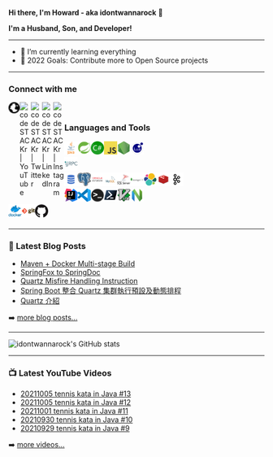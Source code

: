 **Hi there, I'm Howard - aka idontwannarock** 👋

**I'm a Husband, Son, and Developer!**

---

- 🌱 I’m currently learning everything
- 🥅 2022 Goals: Contribute more to Open Source projects

---

### Connect with me

[<img align="left" alt="Howard Tech Blog" width="22px" src="https://raw.githubusercontent.com/iconic/open-iconic/master/svg/globe.svg" />][website]
[<img align="left" alt="codeSTACKr | YouTube" width="22px" src="https://cdn.jsdelivr.net/npm/simple-icons@v3/icons/youtube.svg" />][youtube]
[<img align="left" alt="codeSTACKr | Twitter" width="22px" src="https://cdn.jsdelivr.net/npm/simple-icons@v3/icons/twitter.svg" />][twitter]
[<img align="left" alt="codeSTACKr | LinkedIn" width="22px" src="https://cdn.jsdelivr.net/npm/simple-icons@v3/icons/linkedin.svg" />][linkedin]
[<img align="left" alt="codeSTACKr | Instagram" width="22px" src="https://cdn.jsdelivr.net/npm/simple-icons@v3/icons/instagram.svg" />][instagram]

<br/>

### Languages and Tools

[<img align="left" alt="Java" width="26px" src="https://raw.githubusercontent.com/github/explore/5b3600551e122a3277c2c5368af2ad5725ffa9a1/topics/java/java.png" />](https://raw.githubusercontent.com/github/explore/5b3600551e122a3277c2c5368af2ad5725ffa9a1/topics/java/java.png)
[<img align="left" alt="Spring Boot" width="26px" src="https://raw.githubusercontent.com/github/explore/80688e429a7d4ef2fca1e82350fe8e3517d3494d/topics/spring-boot/spring-boot.png" />](https://raw.githubusercontent.com/github/explore/80688e429a7d4ef2fca1e82350fe8e3517d3494d/topics/spring-boot/spring-boot.png)
[<img align="left" alt="C#" width="26px" src="https://raw.githubusercontent.com/github/explore/80688e429a7d4ef2fca1e82350fe8e3517d3494d/topics/csharp/csharp.png" />](https://raw.githubusercontent.com/github/explore/80688e429a7d4ef2fca1e82350fe8e3517d3494d/topics/csharp/csharp.png)
[<img align="left" alt="JavaScript" width="26px" src="https://raw.githubusercontent.com/github/explore/80688e429a7d4ef2fca1e82350fe8e3517d3494d/topics/javascript/javascript.png" />](https://raw.githubusercontent.com/github/explore/80688e429a7d4ef2fca1e82350fe8e3517d3494d/topics/javascript/javascript.png)
[<img align="left" alt="Node.js" width="26px" src="https://raw.githubusercontent.com/github/explore/80688e429a7d4ef2fca1e82350fe8e3517d3494d/topics/nodejs/nodejs.png" />](https://raw.githubusercontent.com/github/explore/80688e429a7d4ef2fca1e82350fe8e3517d3494d/topics/nodejs/nodejs.png)
[<img align="left" alt="Lua" width="26px" src="https://raw.githubusercontent.com/github/explore/80688e429a7d4ef2fca1e82350fe8e3517d3494d/topics/lua/lua.png" />](https://raw.githubusercontent.com/github/explore/80688e429a7d4ef2fca1e82350fe8e3517d3494d/topics/lua/lua.png)

<br/>

[<img align="left" alt="gRPC" width="26px" src="https://raw.githubusercontent.com/github/explore/3fd951e49a8e2af94627092d80c236c00df95ae3/topics/grpc/grpc.png" />](https://raw.githubusercontent.com/github/explore/3fd951e49a8e2af94627092d80c236c00df95ae3/topics/grpc/grpc.png)

<br/>

[<img align="left" alt="SQL" width="26px" src="https://raw.githubusercontent.com/github/explore/80688e429a7d4ef2fca1e82350fe8e3517d3494d/topics/sql/sql.png" />](https://raw.githubusercontent.com/github/explore/80688e429a7d4ef2fca1e82350fe8e3517d3494d/topics/sql/sql.png)
[<img align="left" alt="PostgreSQL" width="26px" src="https://raw.githubusercontent.com/github/explore/80688e429a7d4ef2fca1e82350fe8e3517d3494d/topics/postgresql/postgresql.png" />](https://raw.githubusercontent.com/github/explore/80688e429a7d4ef2fca1e82350fe8e3517d3494d/topics/postgresql/postgresql.png)
[<img align="left" alt="Oracle" width="26px" src="https://raw.githubusercontent.com/github/explore/902a8a38f1e277eb27d2a10ab95a3d524a6ea22f/topics/oracle-database/oracle-database.png" />](https://raw.githubusercontent.com/github/explore/902a8a38f1e277eb27d2a10ab95a3d524a6ea22f/topics/oracle-database/oracle-database.png)
[<img align="left" alt="MySQL" width="26px" src="https://raw.githubusercontent.com/github/explore/80688e429a7d4ef2fca1e82350fe8e3517d3494d/topics/mysql/mysql.png" />](https://raw.githubusercontent.com/github/explore/80688e429a7d4ef2fca1e82350fe8e3517d3494d/topics/mysql/mysql.png)
[<img align="left" alt="SQL Server" width="26px" src="https://raw.githubusercontent.com/github/explore/96943574ba0c0340ba6ea1e6f768e9abe43e34e1/topics/sql-server/sql-server.png" />](https://raw.githubusercontent.com/github/explore/96943574ba0c0340ba6ea1e6f768e9abe43e34e1/topics/sql-server/sql-server.png)
[<img align="left" alt="MongoDB" width="26px" src="https://raw.githubusercontent.com/github/explore/80688e429a7d4ef2fca1e82350fe8e3517d3494d/topics/mongodb/mongodb.png" />](https://raw.githubusercontent.com/github/explore/80688e429a7d4ef2fca1e82350fe8e3517d3494d/topics/mongodb/mongodb.png)
[<img align="left" alt="Elasticsearch" width="26px" src="https://raw.githubusercontent.com/github/explore/d73b58ded658144cd29547485b8537306012eb86/topics/elasticsearch/elasticsearch.png" />](https://raw.githubusercontent.com/github/explore/d73b58ded658144cd29547485b8537306012eb86/topics/elasticsearch/elasticsearch.png)
[<img align="left" alt="Redis" width="26px" src="https://raw.githubusercontent.com/github/explore/80688e429a7d4ef2fca1e82350fe8e3517d3494d/topics/redis/redis.png" />](https://raw.githubusercontent.com/github/explore/80688e429a7d4ef2fca1e82350fe8e3517d3494d/topics/redis/redis.png)
[<img align="left" alt="Kafka" width="26px" height="26px" src="resources/kafka.png" />](https://raw.githubusercontent.com/github/explore/d73b58ded658144cd29547485b8537306012eb86/topics/elasticsearch/elasticsearch.png)

<br/>

[<img align="left" alt="IntelliJ IDEA" width="26px" src="https://raw.githubusercontent.com/github/explore/caa262eeb858e81282d6f651d6eef1f8730b54ba/topics/intellij-idea/intellij-idea.png" />](https://raw.githubusercontent.com/github/explore/caa262eeb858e81282d6f651d6eef1f8730b54ba/topics/intellij-idea/intellij-idea.png)
[<img align="left" alt="Visual Studio Code" width="26px" src="https://raw.githubusercontent.com/github/explore/80688e429a7d4ef2fca1e82350fe8e3517d3494d/topics/visual-studio-code/visual-studio-code.png" />](https://raw.githubusercontent.com/github/explore/80688e429a7d4ef2fca1e82350fe8e3517d3494d/topics/visual-studio-code/visual-studio-code.png)
[<img align="left" alt="Terminal" width="26px" src="https://raw.githubusercontent.com/github/explore/80688e429a7d4ef2fca1e82350fe8e3517d3494d/topics/terminal/terminal.png" />](https://raw.githubusercontent.com/github/explore/80688e429a7d4ef2fca1e82350fe8e3517d3494d/topics/terminal/terminal.png)
[<img align="left" alt="Powershell" width="26px" src="https://raw.githubusercontent.com/github/explore/80688e429a7d4ef2fca1e82350fe8e3517d3494d/topics/powershell/powershell.png" />](https://raw.githubusercontent.com/github/explore/80688e429a7d4ef2fca1e82350fe8e3517d3494d/topics/powershell/powershell.png)
[<img align="left" alt="Vim" width="26px" src="https://raw.githubusercontent.com/github/explore/80688e429a7d4ef2fca1e82350fe8e3517d3494d/topics/vim/vim.png" />](https://raw.githubusercontent.com/github/explore/80688e429a7d4ef2fca1e82350fe8e3517d3494d/topics/vim/vim.png)
[<img align="left" alt="Vim" width="26px" src="https://raw.githubusercontent.com/github/explore/26674e638508ac4a4e113ee32d6755ebfa000569/topics/neovim/neovim.png" />](https://raw.githubusercontent.com/github/explore/26674e638508ac4a4e113ee32d6755ebfa000569/topics/neovim/neovim.png)

<br/>

[<img align="left" alt="Docker" width="26px" src="https://raw.githubusercontent.com/github/explore/80688e429a7d4ef2fca1e82350fe8e3517d3494d/topics/docker/docker.png" />](https://raw.githubusercontent.com/github/explore/80688e429a7d4ef2fca1e82350fe8e3517d3494d/topics/docker/docker.png)
[<img align="left" alt="Git" width="26px" src="https://raw.githubusercontent.com/github/explore/80688e429a7d4ef2fca1e82350fe8e3517d3494d/topics/git/git.png" />](https://raw.githubusercontent.com/github/explore/80688e429a7d4ef2fca1e82350fe8e3517d3494d/topics/git/git.png)
[<img align="left" alt="GitHub" width="26px" src="https://raw.githubusercontent.com/github/explore/78df643247d429f6cc873026c0622819ad797942/topics/github/github.png" />](https://raw.githubusercontent.com/github/explore/78df643247d429f6cc873026c0622819ad797942/topics/github/github.png)

<br/>
<br/>

---

### 📕 Latest Blog Posts

<!-- BLOG-POST-LIST:START -->
- [Maven + Docker Multi-stage Build](https://blog.idontwannarock.me/2022/12/maven_docker_multi_stage_build/)
- [SpringFox to SpringDoc](https://blog.idontwannarock.me/2022/12/springfox_to_springdoc/)
- [Quartz Misfire Handling Instruction](https://blog.idontwannarock.me/2022/11/quartz-misfire-handling-instruction/)
- [Spring Boot 整合 Quartz 集群執行預設及動態排程](https://blog.idontwannarock.me/2022/11/quartz-cluster-fixed-and-dynamic-trigger-spring-boot-integration/)
- [Quartz 介紹](https://blog.idontwannarock.me/2022/11/quartz-intro/)
<!-- BLOG-POST-LIST:END -->

➡️ [more blog posts...][website]

---

![idontwannarock's GitHub stats](https://github-readme-stats-idontwannarock.vercel.app/api?username=idontwannarock&show_icons=true&hide_border=true&theme=radical)

---

### 📺 Latest YouTube Videos

<!-- YOUTUBE:START -->
- [20211005 tennis kata in Java #13](https://www.youtube.com/watch?v=E7xXLY1xPr8)
- [20211005 tennis kata in Java #12](https://www.youtube.com/watch?v=YTSzTV3WV80)
- [20211001 tennis kata in Java #11](https://www.youtube.com/watch?v=coBgZ0sF2tg)
- [20210930 tennis kata in Java #10](https://www.youtube.com/watch?v=JidBE9dW68c)
- [20210929 tennis kata in Java #9](https://www.youtube.com/watch?v=OnUkzW3Rjlo)
<!-- YOUTUBE:END -->

➡️ [more videos...][youtube]

[website]: https://idontwannarock.github.io/tech_blog/
[twitter]: https://twitter.com/CH_Howard_Wang
[youtube]: https://www.youtube.com/idontwannarock
[instagram]: https://www.instagram.com/idontwannarock/
[linkedin]: https://www.linkedin.com/in/cheng-hao-wang-a2298289/
